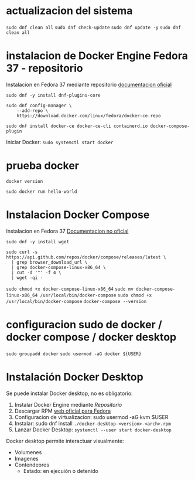 # actualizacion del sistema

`sudo dnf clean all`
`sudo dnf check-update`
`sudo dnf update -y`
`sudo dnf clean all`

# instalacion de Docker Engine Fedora 37 - repositorio

Instalacion en Fedora 37 mediante repositorio [documentacion oficial](https://docs.docker.com/engine/install/fedora/)

`sudo dnf -y install dnf-plugins-core`

```
sudo dnf config-manager \
    --add-repo \
    https://download.docker.com/linux/fedora/docker-ce.repo
```
    
`sudo dnf install docker-ce docker-ce-cli containerd.io docker-compose-plugin`


Iniciar Docker: `sudo systemctl start docker`

# prueba docker

`docker version`

`sudo docker run hello-world`

# Instalacion Docker Compose

Instalacion en Fedora 37 [Documentacion no oficial](https://computingforgeeks.com/install-and-use-docker-compose-on-fedora/)


`sudo dnf -y install wget`

```
sudo curl -s https://api.github.com/repos/docker/compose/releases/latest \
  | grep browser_download_url \
  | grep docker-compose-linux-x86_64 \
  | cut -d '"' -f 4 \
  | wget -qi -
```

`sudo chmod +x docker-compose-linux-x86_64`
`sudo mv docker-compose-linux-x86_64 /usr/local/bin/docker-compose`
`sudo chmod +x /usr/local/bin/docker-compose`
`docker-compose --version`

# configuracion sudo de docker / docker compose / docker desktop

`sudo groupadd docker`
`sudo usermod -aG docker ${USER}`

# Instalación Docker Desktop

Se puede instalar Docker desktop, no es obligatorio:

1. Instalar Docker Engine mediante _Repositorio_
2. Descargar RPM [web oficial para Fedora](https://docs.docker.com/desktop/install/fedora/)
3. Configuracion de virtualizacion: sudo usermod -aG kvm $USER
4. Instalar: sudo dnf install `./docker-desktop-<version>-<arch>.rpm`
5. Lanzar Docker Desktop: `systemctl --user start docker-desktop`

Docker desktop permite interactuar visualmente:
- Volumenes
- Imagenes
- Contendeores
  - Estado: en ejecuión o detenido